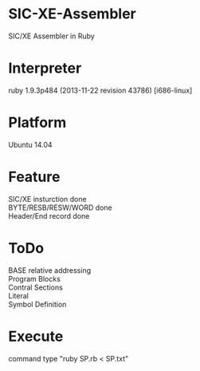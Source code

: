 # SIC-XE-Assembler
SIC/XE Assembler in Ruby
# Interpreter
ruby 1.9.3p484 (2013-11-22 revision 43786) [i686-linux]
# Platform
Ubuntu 14.04
# Feature
SIC/XE insturction done<br>
BYTE/RESB/RESW/WORD done<br>
Header/End record done<br>
# ToDo
BASE relative addressing<br>
Program Blocks<br>
Contral Sections<br>
Literal<br>
Symbol Definition<br>
# Execute
command type "ruby SP.rb < SP.txt"
